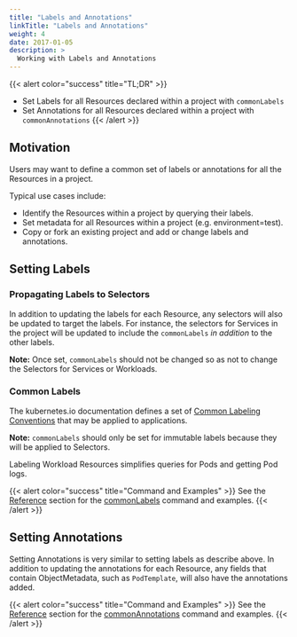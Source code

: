 ```yaml
---
title: "Labels and Annotations"
linkTitle: "Labels and Annotations"
weight: 4
date: 2017-01-05
description: >
  Working with Labels and Annotations
---
```


{{< alert color="success" title="TL;DR" >}}
- Set Labels for all Resources declared within a project with `commonLabels`
- Set Annotations for all Resources declared within a project with `commonAnnotations`
{{< /alert >}}

## Motivation
Users may want to define a common set of labels or annotations for all the Resources in a project.

Typical use cases include:
- Identify the Resources within a project by querying their labels.
- Set metadata for all Resources within a project (e.g. environment=test).
- Copy or fork an existing project and add or change labels and annotations.


## Setting Labels
### Propagating Labels to Selectors
In addition to updating the labels for each Resource, any selectors will also be updated to target the labels. For instance, the selectors for Services in the project will be updated to include the `commonLabels` *in addition* to the other labels.

**Note:** Once set, `commonLabels` should not be changed so as not to change the Selectors for Services or Workloads.

### Common Labels
The kubernetes.io documentation defines a set of [Common Labeling Conventions](https://kubernetes.io/docs/concepts/overview/working-with-objects/common-labels/) that may be applied to applications.

**Note:** `commonLabels` should only be set for immutable labels because they will be applied to Selectors.

Labeling Workload Resources simplifies queries for Pods and getting Pod logs.

{{< alert color="success" title="Command and Examples" >}}
See the [Reference](/docs/reference/) section for the [commonLabels](/docs/reference/api/kustomization-file/commonlabels/) command and examples.
{{< /alert >}}

## Setting Annotations
Setting Annotations is very similar to setting labels as describe above. In addition to updating the annotations for each Resource, any fields that contain ObjectMetadata, such as `PodTemplate`, will also have the annotations added.

{{< alert color="success" title="Command and Examples" >}}
See the [Reference](/docs/reference/) section for the [commonAnnotations](/docs/reference/api/kustomization-file/commonannotations/) command and examples.
{{< /alert >}}
